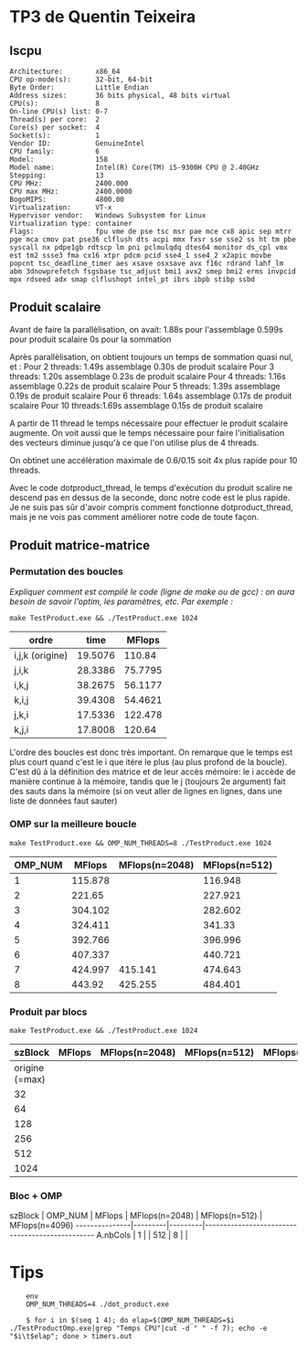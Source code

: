# TP3 de Quentin Teixeira

## lscpu
```
Architecture:        x86_64
CPU op-mode(s):      32-bit, 64-bit
Byte Order:          Little Endian
Address sizes:       36 bits physical, 48 bits virtual
CPU(s):              8
On-line CPU(s) list: 0-7
Thread(s) per core:  2
Core(s) per socket:  4
Socket(s):           1
Vendor ID:           GenuineIntel
CPU family:          6
Model:               158    
Model name:          Intel(R) Core(TM) i5-9300H CPU @ 2.40GHz
Stepping:            13
CPU MHz:             2400.000
CPU max MHz:         2400.0000
BogoMIPS:            4800.00
Virtualization:      VT-x
Hypervisor vendor:   Windows Subsystem for Linux
Virtualization type: container
Flags:               fpu vme de pse tsc msr pae mce cx8 apic sep mtrr pge mca cmov pat pse36 clflush dts acpi mmx fxsr sse sse2 ss ht tm pbe syscall nx pdpe1gb rdtscp lm pni pclmulqdq dtes64 monitor ds_cpl vmx est tm2 ssse3 fma cx16 xtpr pdcm pcid sse4_1 sse4_2 x2apic movbe popcnt tsc_deadline_timer aes xsave osxsave avx f16c rdrand lahf_lm abm 3dnowprefetch fsgsbase tsc_adjust bmi1 avx2 smep bmi2 erms invpcid mpx rdseed adx smap clflushopt intel_pt ibrs ibpb stibp ssbd
```

## Produit scalaire 

Avant de faire la parallèlisation, on avait:
    1.88s pour l'assemblage
    0.599s pour produit scalaire
    0s pour la sommation
    
Après parallèlisation, on obtient toujours
un temps de sommation quasi nul, et :
Pour 2 threads: 1.49s assemblage
                0.30s de produit scalaire
Pour 3 threads: 1.20s assemblage
                0.23s de produit scalaire
Pour 4 threads: 1.16s assemblage
                0.22s de produit scalaire
Pour 5 threads: 1.39s assemblage
                0.19s de produit scalaire
Pour 6 threads: 1.64s assemblage
                0.17s de produit scalaire
Pour 10 threads:1.69s assemblage
                0.15s de produit scalaire
    
A partir de 11 thread le temps nécessaire pour effectuer le produit scalaire augmente.
On voit aussi que le temps nécessaire pour faire l'initialisation des vecteurs
diminue jusqu'à ce que l'on utilise plus de 4 threads.

On obtinet une accélération maximale de 0.6/0.15
soit 4x plus rapide pour 10 threads.

Avec le code dotproduct_thread,
le temps d'exécution du produit scalire ne
descend pas en dessus de la seconde,
donc notre code est le plus rapide.
Je ne suis pas sûr d'avoir compris comment fonctionne dotproduct_thread, mais je ne vois pas comment améliorer notre code de toute façon.



## Produit matrice-matrice



### Permutation des boucles

*Expliquer comment est compilé le code (ligne de make ou de gcc) : on aura besoin de savoir l'optim, les paramètres, etc. Par exemple :*

`make TestProduct.exe && ./TestProduct.exe 1024`


  ordre           | time    | MFlops
------------------|---------|---------
i,j,k (origine)   | 19.5076 | 110.84
j,i,k             | 28.3386 | 75.7795
i,k,j             | 38.2675 | 56.1177
k,i,j             | 39.4308 | 54.4621
j,k,i             | 17.5336 | 122.478
k,j,i             | 17.8008 | 120.64


L'ordre des boucles est donc très important. On remarque que le temps est plus court quand c'est le i que itére le plus (au plus profond de la boucle).
C'est dû à la définition des matrice et de leur accès mémoire: le i accède de manière continue à la mémoire, tandis que le j (toujours 2e argument) fait des sauts dans la mémoire (si on veut aller de lignes en lignes, dans une liste de données faut sauter)


### OMP sur la meilleure boucle 

`make TestProduct.exe && OMP_NUM_THREADS=8 ./TestProduct.exe 1024`

  OMP_NUM         | MFlops  | MFlops(n=2048) | MFlops(n=512)
------------------|---------|----------------|----------------
1                 | 115.878 | | 116.948
2                 | 221.65 | | 227.921
3                 | 304.102 | | 282.602
4                 | 324.411 | | 341.33
5                 | 392.766 | | 396.996
6                 | 407.337 | | 440.721
7                 | 424.997 | 415.141 | 474.643
8                 | 443.92 | 425.255 | 484.401


### Produit par blocs

`make TestProduct.exe && ./TestProduct.exe 1024`

  szBlock         | MFlops  | MFlops(n=2048) | MFlops(n=512)  | MFlops(n=4096)
------------------|---------|----------------|----------------|---------------
origine (=max)    |  |
32                |  |
64                |  |
128               |  |
256               |  |
512               |  | 
1024              |  |




### Bloc + OMP



  szBlock      | OMP_NUM | MFlops  | MFlops(n=2048) | MFlops(n=512)  | MFlops(n=4096)
---------------|---------|---------|------------------------------------------------
A.nbCols       |  1      |         | 
512            |  8      |         | 







# Tips 

```
	env 
	OMP_NUM_THREADS=4 ./dot_product.exe
```

```
    $ for i in $(seq 1 4); do elap=$(OMP_NUM_THREADS=$i ./TestProductOmp.exe|grep "Temps CPU"|cut -d " " -f 7); echo -e "$i\t$elap"; done > timers.out
```
